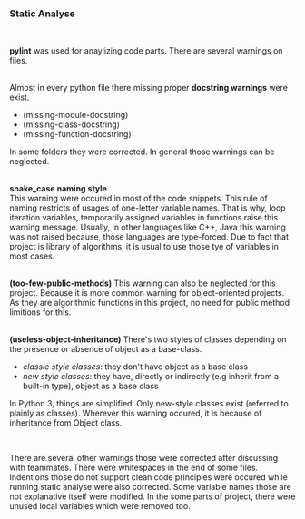 ### Static Analyse ###
<br/>

**pylint** was used for anaylizing code parts. There are several warnings on files.<br/><br/>

Almost in every python file there missing proper **docstring warnings** were exist.
- (missing-module-docstring)
- (missing-class-docstring)
- (missing-function-docstring)

In some folders they were corrected. In general those warnings can be neglected.<br/><br/>

**snake_case naming style**<br/>
This warning were occured in most of the code snippets.
This rule of naming restricts of usages of one-letter variable names. That is why,
loop iteration variables, temporarily assigned variables in functions raise this warning 
message. Usually, in other languages like C++, Java this warning was not raised because, 
those languages are type-forced. Due to fact that project is library of algorithms, it is 
usual to use those tye of variables in most cases.<br/><br/>

**(too-few-public-methods)**
This warning can also be neglected for this project. Because it is more common warning for
object-oriented projects. As they are algorithmic functions in this project, no need for public
method limitions for this.<br/><br/>

**(useless-object-inheritance)**
There's two styles of classes depending on the presence or absence of object as a base-class.
- *classic style classes*: they don't have object as a base class
- *new style classes*: they have, directly or indirectly (e.g inherit from a built-in type), object as a base class

In Python 3, things are simplified. Only new-style classes exist (referred to plainly as classes). Wherever this warning
occured, it is because of inheritance from Object class.

<br/>

There are several other warnings those were corrected after discussing with teammates. There were whitespaces in the 
end of some files. Indentions those do not support clean code principles were occured while running static analyse were
also corrected. Some variable names those are not explanative itself were modified. In the some parts of project, there were 
unused local variables which were removed too.

<br/><br/>